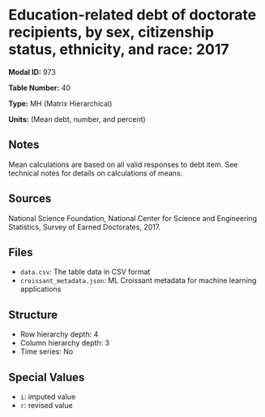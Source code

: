 # Education-related debt of doctorate recipients, by sex, citizenship status, ethnicity, and race: 2017

**Modal ID:** 973

**Table Number:** 40

**Type:** MH (Matrix Hierarchical)

**Units:** (Mean debt, number, and percent)

## Notes

Mean calculations are based on all valid responses to debt item. See technical notes for details on calculations of means.

## Sources

National Science Foundation, National Center for Science and Engineering Statistics, Survey of Earned Doctorates, 2017.

## Files

- `data.csv`: The table data in CSV format
- `croissant_metadata.json`: ML Croissant metadata for machine learning applications

## Structure

- Row hierarchy depth: 4
- Column hierarchy depth: 3
- Time series: No

## Special Values

- `i`: imputed value
- `r`: revised value
